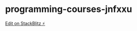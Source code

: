 # programming-courses-jnfxxu

[Edit on StackBlitz ⚡️](https://stackblitz.com/edit/programming-courses-ey7anx)